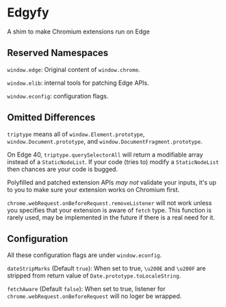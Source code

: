 # Edgyfy

A shim to make Chromium extensions run on Edge

## Reserved Namespaces

`window.edge`: Original content of `window.chrome`.

`window.elib`: internal tools for patching Edge APIs.

`window.econfig`: configuration flags.

## Omitted Differences

`triptype` means all of `window.Element.prototype`, `window.Document.prototype`,
and `window.DocumentFragment.prototype`.

On Edge 40, `triptype.querySelectorAll` will return a modifiable array instead
of a `StaticNodeList`. If your code (tries to) modify a `StaticNodeList` then
chances are your code is bugged.

Polyfilled and patched extension APIs *may not* validate your inputs, it's up
to you to make sure your extension works on Chromium first.

`chrome.webRequest.onBeforeRequest.removeListener` will not work unless you
specifies that your extension is aware of `fetch` type. This function is rarely
used, may be implemented in the future if there is a real need for it.

## Configuration

All these configuration flags are under `window.econfig`.

`dateStripMarks` (Default `true`): When set to true, `\u200E` and `\u200F` are
stripped from return value of `Date.prototype.toLocaleString`.

`fetchAware` (Default `false`): When set to true, listener for
`chrome.webRequest.onBeforeRequest` will no loger be wrapped.
